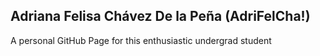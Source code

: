 ## Adriana Felisa Chávez De la Peña (AdriFelCha!)
A personal GitHub Page for this enthusiastic undergrad student
